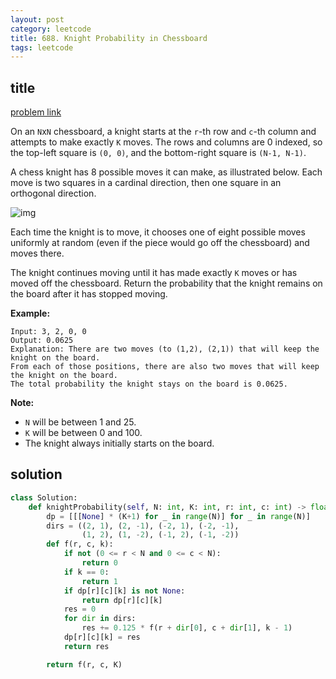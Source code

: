 ```yaml
---
layout: post
category: leetcode
title: 688. Knight Probability in Chessboard
tags: leetcode
---
```


## title
[problem link](https://leetcode.com/problems/knight-probability-in-chessboard/)

On an `N`x`N` chessboard, a knight starts at the `r`-th row and `c`-th column and attempts to make exactly `K` moves. The rows and columns are 0 indexed, so the top-left square is `(0, 0)`, and the bottom-right square is `(N-1, N-1)`.

A chess knight has 8 possible moves it can make, as illustrated below. Each move is two squares in a cardinal direction, then one square in an orthogonal direction.

 

![img](https://assets.leetcode.com/uploads/2018/10/12/knight.png)

 

Each time the knight is to move, it chooses one of eight possible moves uniformly at random (even if the piece would go off the chessboard) and moves there.

The knight continues moving until it has made exactly `K` moves or has moved off the chessboard. Return the probability that the knight remains on the board after it has stopped moving.

 

**Example:**

```
Input: 3, 2, 0, 0
Output: 0.0625
Explanation: There are two moves (to (1,2), (2,1)) that will keep the knight on the board.
From each of those positions, there are also two moves that will keep the knight on the board.
The total probability the knight stays on the board is 0.0625.
```

 

**Note:**

- `N` will be between 1 and 25.
- `K` will be between 0 and 100.
- The knight always initially starts on the board.


## solution

```python
class Solution:
    def knightProbability(self, N: int, K: int, r: int, c: int) -> float:
        dp = [[[None] * (K+1) for _ in range(N)] for _ in range(N)]
        dirs = ((2, 1), (2, -1), (-2, 1), (-2, -1),
                (1, 2), (1, -2), (-1, 2), (-1, -2))
        def f(r, c, k):
            if not (0 <= r < N and 0 <= c < N):
                return 0
            if k == 0:
                return 1
            if dp[r][c][k] is not None:
                return dp[r][c][k]
            res = 0
            for dir in dirs:
                res += 0.125 * f(r + dir[0], c + dir[1], k - 1)
            dp[r][c][k] = res
            return res

        return f(r, c, K)
```

